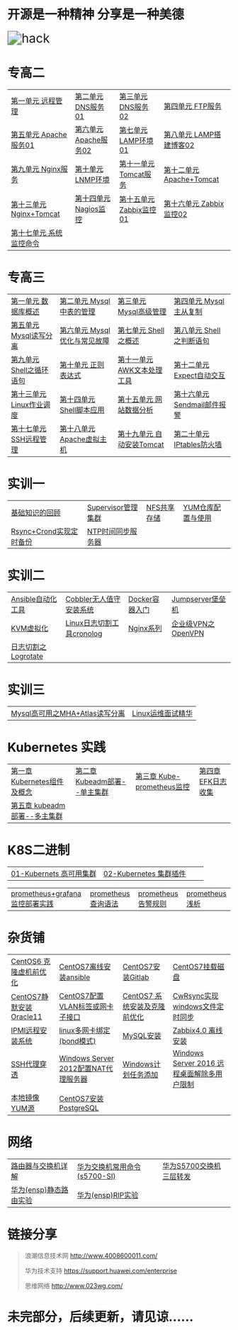 # 开源是一种精神  分享是一种美德

<img src="assets/hack.gif" alt="hack" style="zoom:200%;" />



# 专高二

<table border="0">
    <tr>
        <td><a href="专高二/第一单元 远程管理/第一单元 远程管理.md">第一单元 远程管理</a></td>
		<td><a href="专高二/第二单元 DNS服务01/第二单元 DNS服务01.md">第二单元 DNS服务01</a></td>
        <td><a href="专高二/第三单元 DNS服务02/第三单元 DNS服务02.md">第三单元 DNS服务02</a></td>
        <td><a href="专高二/第四单元 FTP服务/第四单元 FTP服务.md">第四单元 FTP服务</a></td>
    </tr>
    <tr>
        <td><a href="专高二/第五单元 Apache服务01/第五单元 Apache服务01.md">第五单元 Apache服务01</a></td>
        <td><a href="专高二/第六单元 Apache服务02/第六单元 Apache服务02.md">第六单元 Apache服务02</a></td>
        <td><a href="专高二/第七单元 LAMP环境01/第七单元 LAMP环境01.md">第七单元 LAMP环境01</a></td>
        <td><a href="专高二/第八单元 LAMP搭建博客02/第八单元 LAMP搭建博客02.md">第八单元 LAMP搭建博客02</a></td>
    </tr>
	<tr>
        <td><a href="专高二/第九单元 Nginx服务/第九单元 Nginx服务.md">第九单元 Nginx服务</a></td>
        <td><a href="专高二/第十单元 LNMP环境/第十单元 LNMP环境.md">第十单元 LNMP环境</a></td>
        <td><a href="专高二/第十一单元 Tomcat服务/第十一单元 Tomcat服务.md">第十一单元 Tomcat服务</a></td>
        <td><a href="专高二/第十二单元 Apache+Tomcat/第十二单元 Apache+Tomcat.md">第十二单元 Apache+Tomcat</a></td>
    </tr>
	<tr>
        <td><a href="专高二/第十三单元 Nginx+Tomcat/第十三单元 Nginx+Tomcat.md">第十三单元 Nginx+Tomcat</a></td>
        <td><a href="专高二/第十四单元 Nagios监控/第十四单元 Nagios监控.md">第十四单元 Nagios监控</a></td>
        <td><a href="专高二/第十五单元 Zabbix监控01/第十五单元 Zabbix监控01.md">第十五单元 Zabbix监控01</a></td>
        <td><a href="专高二/第十六单元 Zabbix监控02/第十六单元 Zabbix监控02.md">第十六单元 Zabbix监控02</a></td>
    </tr>
	<tr>
        <td><a href="专高二/第十七单元 系统监控命令/第十七单元 系统监控命令.md">第十七单元 系统监控命令</a></td>
    </tr>
</table>



# 专高三

<table border="0">
    <tr>
        <td><a href="专高三/第一单元 数据库概述/第一单元 数据库概述.md">第一单元 数据库概述</a></td>
		<td><a href="专高三/第二单元 Mysql中表的管理/第二单元 Mysql中表的管理.md">第二单元 Mysql中表的管理</a></td>
        <td><a href="专高三/第三单元 Mysql高级管理/第三单元 Mysql高级管理.md">第三单元 Mysql高级管理</a></td>
        <td><a href="专高三/第四单元 Mysql主从复制/第四单元 Mysql主从复制.md">第四单元 Mysql主从复制</a></td>
    </tr>
    <tr>
        <td><a href="专高三/第五单元 Mysql读写分离/第五单元 Mysql读写分离.md">第五单元 Mysql读写分离</a></td>
        <td><a href="专高三/第六单元 Mysql优化与常见故障/第六单元 Mysql优化与常见故障.md">第六单元 Mysql优化与常见故障</a></td>
        <td><a href="专高三/第七单元 Shell之概述/第七单元 Shell之概述.md">第七单元 Shell之概述</a></td>
        <td><a href="专高三/第八单元 Shell之判断语句/第八单元 Shell之判断语句.md">第八单元 Shell之判断语句</a></td>
    </tr>
	<tr>
        <td><a href="专高三/第九单元 Shell之循环语句/第九单元 Shell之循环语句.md">第九单元 Shell之循环语句</a></td>
        <td><a href="专高三/第十单元 正则表达式/第十单元 正则表达式.md">第十单元 正则表达式</a></td>
        <td><a href="专高三/第十一单元 AWK文本处理工具/第十一单元 AWK文本处理工具.md">第十一单元 AWK文本处理工具</a></td>
        <td><a href="专高三/第十二单元 Expect自动交互/第十二单元 Expect自动交互.md">第十二单元 Expect自动交互</a></td>
    </tr>
	<tr>
        <td><a href="专高三/第十三单元 Linux作业调度/第十三单元 Linux作业调度.md">第十三单元 Linux作业调度</a></td>
        <td><a href="专高三/第十四单元 Shell脚本应用/第十四单元 Shell脚本应用.md">第十四单元 Shell脚本应用</a></td>
        <td><a href="专高三/第十五单元 网站数据分析/第十五单元 网站数据分析.md">第十五单元 网站数据分析</a></td>
        <td><a href="专高三/第十六单元 邮件报警/第十六单元 Sendmail邮件报警.md">第十六单元 Sendmail邮件报警</a></td>
    </tr>
	<tr>
        <td><a href="专高三/第十七单元 SSH远程管理/第十七单元 SSH远程管理.md">第十七单元 SSH远程管理</a></td>
		<td><a href="专高三/第十八单元 Apache虚拟主机/第十八单元 Apache虚拟主机.md">第十八单元 Apache虚拟主机</a></td>
		<td><a href="专高三/第十九单元 自动安装Tomcat/第十九单元 自动安装Tomcat.md">第十九单元 自动安装Tomcat</a></td>
		<td><a href="专高三/第二十单元 IPtables防火墙/第二十单元 IPtables防火墙.md">第二十单元 IPtables防火墙</a></td>
    </tr>
</table>



# 实训一

<table border="0">
    <tr>
        <td><a href="实训一/基础知识的回顾.md">基础知识的回顾</a></td>
        <td><a href="实训一/Supervisor管理集群.md">Supervisor管理集群</a></td>
        <td><a href="实训一/NFS共享存储.md">NFS共享存储</a></td> 
        <td><a href="实训一/YUM仓库配置与使用.md">YUM仓库配置与使用</a></td>
     <tr>
     <tr>
        <td><a href="实训一/Rsync+Crond实现定时备份.md">Rsync+Crond实现定时备份</a></td>
         <td><a href="实训一/NTP时间同步服务器.md">NTP时间同步服务器</a></td>
     <tr>
</table>


# 实训二

<table border="0">
    <tr>
        <td><a href="实训二/Ansible自动化工具.md">Ansible自动化工具</a></td>
        <td><a href="实训二/Cobbler无人值守安装系统.md">Cobbler无人值守安装系统</a></td>
        <td><a href="实训二/Docker容器入门.md">Docker容器入门</a></td>
        <td><a href="实训二/Jumpserver堡垒机.md">Jumpserver堡垒机</a></td>
    </tr>
    <tr>
        <td><a href="实训二/KVM虚拟化.md">KVM虚拟化</a></td>
        <td><a href="实训二/Linux日志切割工具cronolog.md">Linux日志切割工具cronolog</a></td>
        <td><a href="实训二/Nginx系列.md">Nginx系列</a></td>
        <td><a href="实训二/企业级VPN之OpenVPN.md">企业级VPN之OpenVPN</a></td>
    </tr>
    <tr>
        <td><a href="实训二/日志切割之Logrotate.md">日志切割之Logrotate</a></td>
    </tr>
</table>



# 实训三

<table border="0">
    <tr>
        <td><a href="实训三/Mysql高可用之MHA+Atlas读写分离.md">Mysql高可用之MHA+Atlas读写分离</a></td>
        <td><a href="实训三/Linux运维面试精华.md">Linux运维面试精华</a></td>
    </tr>
</table>



# Kubernetes 实践

<table border="0">
    <tr>
        <td><a href="Kubernetes/kubernetes实践/第一章 Kubernetes组件及概念.md">第一章 Kubernetes组件及概念</a></td>
         <td><a href="Kubernetes/kubernetes实践/第二章 Kubeadm部署--单主集群.md">第二章 Kubeadm部署--单主集群</a></td>
        <td><a href="Kubernetes/kubernetes实践/第三章 Kube-prometheus监控.md">第三章 Kube-prometheus监控</a></td>
         <td><a href="Kubernetes/kubernetes实践/第四章 EFK日志收集.md">第四章 EFK日志收集</a></td>
    </tr>
   <tr>
		<td><a href="Kubernetes/kubernetes实践/第五章 kubeadm部署--多主集群.md">第五章 kubeadm部署--多主集群</a></td>
    </tr>
</table>



# K8S二进制

<table border="0">
    <tr>
        <td><a href="Kubernetes/01-Kubernets高可用集群.md">01-Kubernets 高可用集群</a></td>
        <td><a href="Kubernetes/02-Kubernetes集群插件.md">02-Kubernetes 集群插件</a></td>
        <td><a href=""></a></td>
        <td><a href=""></a></td>
    </tr>
</table>


<table border="0">
    <tr>
    <td><a href="Kubernetes/promethues/prometheus+grafana监控部署实践.md">prometheus+grafana 监控部署实践</a></td>
    <td><a href="Kubernetes/promethues/prometheus查询语法.md">prometheus 查询语法</a></td>
    <td><a href="Kubernetes/promethues/prometheus告警规则.md">prometheus 告警规则</a></td>
    <td><a href="Kubernetes/promethues/prometheus浅析.md">prometheus 浅析</a></td>
    </tr>
</table>



# 杂货铺

<table border="0">
<tr>
        <td><a href="杂货铺/CentOS6克隆虚机前优化.md">CentOS6 克隆虚机前优化</a></td>
    	<td><a href="杂货铺/CentOS7离线安装ansible.md">CentOS7离线安装ansible</a></td>
        <td><a href="杂货铺/CentOS7安装Gitlab.md">CentOS7安装Gitlab</a></td>
        <td><a href="杂货铺/CentOS7挂载磁盘.md">CentOS7挂载磁盘</a></td>
        </tr>
<tr> 
    <td><a href="杂货铺/CentOS7静默安装Oracle11.md">CentOS7静默安装Oracle11</a></td>
    <td><a href="杂货铺/CentOS7配置VLAN标签或网卡子接口.md">CentOS7配置VLAN标签或网卡子接口</a></td>
    <td><a href="杂货铺/CentOS7系统安装及克隆前优化.md">CentOS7 系统安装及克隆前优化</a></td>
    <td><a href="杂货铺/CwRsync实现windows下文件定时同步.md">CwRsync实现windows文件定时同步</a></td>   
	</tr>
<tr>
    <td><a href="杂货铺/IPMI远程安装系统.md">IPMI远程安装系统</a></td>
    <td><a href="杂货铺/linux多网卡绑定(bond模式).md">linux多网卡绑定(bond模式)</a></td>
    <td><a href="杂货铺/MySQL安装.md">MySQL安装</a></td>
    <td><a href="杂货铺/Zabbix4.0 离线安装.md">Zabbix4.0 离线安装</a></td>
	</tr>
<tr>
    <td><a href="杂货铺/SSH代理穿透.md">SSH代理穿透</a></td>
    <td><a href="杂货铺/Windows Server 2012配置NAT代理服务器.md">Windows Server 2012配置NAT代理服务器</a></td>
    <td><a href="杂货铺/Windows计划任务添加.md">Windows计划任务添加</a></td>
    <td><a href="杂货铺/Windows Server 2016 远程桌面解除多用户限制.md">Windows Server 2016 远程桌面解除多用户限制</a>	</td>  
    </tr>
<tr>
	<td><a href="杂货铺/本地镜像YUM源.md">本地镜像YUM源</a></td>
    <td><a href="杂货铺/CentOS7安装PostgreSQL.md">CentOS7安装PostgreSQL</a></td> 
    </tr>
</table>





# 网络

<table border="0">
    <tr>
        <td><a href="网络/路由器与交换机详解.md">路由器与交换机详解</a></td>
        <td><a href="网络/华为交换机常用命令(s5700-SI).md">华为交换机常用命令(s5700-SI)</a></td>
        <td><a href="网络/华为S5700交换机三层转发.md">华为S5700交换机三层转发</a></td>
    </tr>
    <tr>
        <td><a href="网络/华为(ensp)静态路由实验.md">华为(ensp)静态路由实验</a></td>
        <td><a href="网络/华为(ensp)RIP实验.md">华为(ensp)RIP实验</a></td>
    </tr>
</table>



# 链接分享

> 浪潮信息技术网		http://www.4008600011.com/
>
> 华为技术支持			https://support.huawei.com/enterprise
>
> 思维网络					http://www.023wg.com/









# 未完部分，后续更新，请见谅......